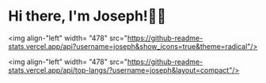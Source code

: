 # Hi there, I'm Joseph!👏🏻

<img align-"left" width= "478" src="https://github-readme-stats.vercel.app/api?username=joseph&show_icons=true&theme=radical"/>

<img align-"left" width= "478" src="https://github-readme-stats.vercel.app/api/top-langs/?username=joseph&layout=compact"/>
